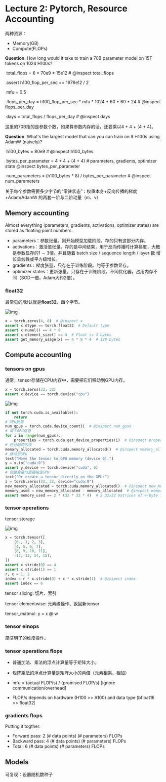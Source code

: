 # Lecture 2: Pytorch, Resource Accounting

两种资源：

* Memory(GB)
* Compute(FLOPs)

**Question**: How long would it take to train a 70B parameter model on 15T tokens on 1024 H100s?

​    total_flops = 6 * 70e9 * 15e12  # @inspect total_flops

​    assert h100_flop_per_sec == 1979e12 / 2

​    mfu = 0.5

​    flops_per_day = h100_flop_per_sec * mfu * 1024 * 60 * 60 * 24  # @inspect flops_per_day

​    days = total_flops / flops_per_day  # @inspect days

这里的70B指的是参数个数，如果算参数内存的话，还要乘以4 + 4 + (4 + 4)。

**Question**: What's the largest model that can you can train on 8 H100s using AdamW (naively)?

​    h100_bytes = 80e9  # @inspect h100_bytes

​    bytes_per_parameter = 4 + 4 + (4 + 4)  # parameters, gradients, optimizer state  @inspect bytes_per_parameter

​    num_parameters = (h100_bytes * 8) / bytes_per_parameter  # @inspect num_parameters

关于每个参数需要多少字节的“常驻状态”：权重本身+反向传播的梯度+Adam/AdamW 的两套一阶与二阶动量（m、v）

## Memory accounting

Almost everything (parameters, gradients, activations, optimizer states) are stored as floating point numbers.

* parameters：参数张量。刚开始模型加载阶段，存的只有这部分内存。
* activations：激活值张量。存的是中间结果，用于反向传播时计算梯度，大概是参数显存的$1 \sim 3$倍。并且随着 batch size / sequence length / layer 数 增长呈线性或平方级增长。
* gradients：梯度张量，只存在于训练阶段。约等于参数显存。
* optimizer states：更新张量，只存在于训练阶段。不同优化器，占用内存不同（SGD一倍，Adam大约2倍）。

### float32

最常见的/默认就是**float32**，四个字节。

![img](https://stanford-cs336.github.io/spring2025-lectures/images/fp32.png)

```python
x = torch.zeros(4, 8)  # @inspect x
assert x.dtype == torch.float32  # Default type
assert x.numel() == 4 * 8
assert x.element_size() == 4  # Float is 4 bytes
assert get_memory_usage(x) == 4 * 8 * 4  # 128 bytes
```

## Compute accounting

### tensors on gpus

通常，tensor存储在CPU内存中，需要把它们移动到GPU内存。

```python
x = torch.zeros(32, 32)
assert x.device == torch.device("cpu")
```

![img](https://stanford-cs336.github.io/spring2025-lectures/images/cpu-gpu.png)

```python
if not torch.cuda.is_available():
    return
# GPU数量
num_gpus = torch.cuda.device_count()  # @inspect num_gpus
# 每个GPU信息
for i in range(num_gpus):
    properties = torch.cuda.get_device_properties(i)  # @inspect properties
# 已分配的内存
memory_allocated = torch.cuda.memory_allocated()  # @inspect memory_allocated
# 移动至GPU
text("Move the tensor to GPU memory (device 0).")
y = x.to("cuda:0")
assert y.device == torch.device("cuda", 0)
# 创建变量时直接指定GPU
text("Or create a tensor directly on the GPU:")
z = torch.zeros(32, 32, device="cuda:0")
new_memory_allocated = torch.cuda.memory_allocated()  # @inspect new_memory_allocated
memory_used = new_memory_allocated - memory_allocated  # @inspect memory_used
assert memory_used == 2 * (32 * 32 * 4)  # 2 32x32 matrices of 4-byte floats
```

### tensor operations

tensor storage

![img](https://stanford-cs336.github.io/spring2025-lectures/var/files/image-97aa05a6701b46521cb8a7c1e096c7e7-https_martinlwx_github_io_img_2D_tensor_strides_png)

```python
x = torch.tensor([
    [0., 1, 2, 3],
    [4, 5, 6, 7],
    [8, 9, 10, 11],
    [12, 13, 14, 15],
])
assert x.stride(0) == 4
assert x.stride(1) == 1
r, c = 1, 2
index = r * x.stride(0) + c * x.stride(1)  # @inspect index
assert index == 6
```

tensor slicing: 切片、索引

tensor elementwise: 元素级操作、返回新tensor

tensor_matmul: y = x @ w

### tensor einops

简洁明了的维度操作。

### tensor operations flops

* 普通加法、乘法的浮点计算量等于矩阵大小。

* 矩阵乘法的浮点计算量是矩阵大小的两倍（元素相乘、相加）

* mfu = (actual FLOP/s) / (promised FLOP/s) [ignore communication/overhead]

- FLOP/s depends on hardware (H100 >> A100) and data type (bfloat16 >> float32)

### gradients flops

Putting it togther:    

* Forward pass: 2 (# data points) (# parameters) FLOPs
* Backward pass: 4 (# data points) (# parameters) FLOPs
* Total: 6 (# data points) (# parameters) FLOPs

## Models    

可复现：设置随机数种子

